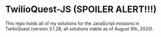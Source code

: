# TwilioQuest-JS (SPOILER ALERT!!!)

This repo holds all of my solutions for the JavaScript missions in TwilioQuest 
(version 3.1.28, all solutions viable as of August 9th, 2020).


